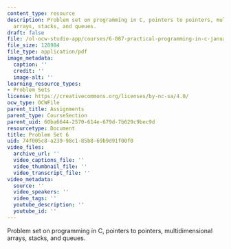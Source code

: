 ```yaml
---
content_type: resource
description: Problem set on programming in C, pointers to pointers, multidimensional
  arrays, stacks, and queues.
draft: false
file: /ol-ocw-studio-app/courses/6-087-practical-programming-in-c-january-iap-2010/74f005c8a23998c185b869b9d91f00f0_MIT6_087IAP10_assn06a.pdf
file_size: 128984
file_type: application/pdf
image_metadata:
  caption: ''
  credit: ''
  image-alt: ''
learning_resource_types:
- Problem Sets
license: https://creativecommons.org/licenses/by-nc-sa/4.0/
ocw_type: OCWFile
parent_title: Assignments
parent_type: CourseSection
parent_uid: 60ba6644-2570-614e-679d-7b629c9bec9d
resourcetype: Document
title: Problem Set 6
uid: 74f005c8-a239-98c1-85b8-69b9d91f00f0
video_files:
  archive_url: ''
  video_captions_file: ''
  video_thumbnail_file: ''
  video_transcript_file: ''
video_metadata:
  source: ''
  video_speakers: ''
  video_tags: ''
  youtube_description: ''
  youtube_id: ''
---
```

Problem set on programming in C, pointers to pointers, multidimensional arrays, stacks, and queues.